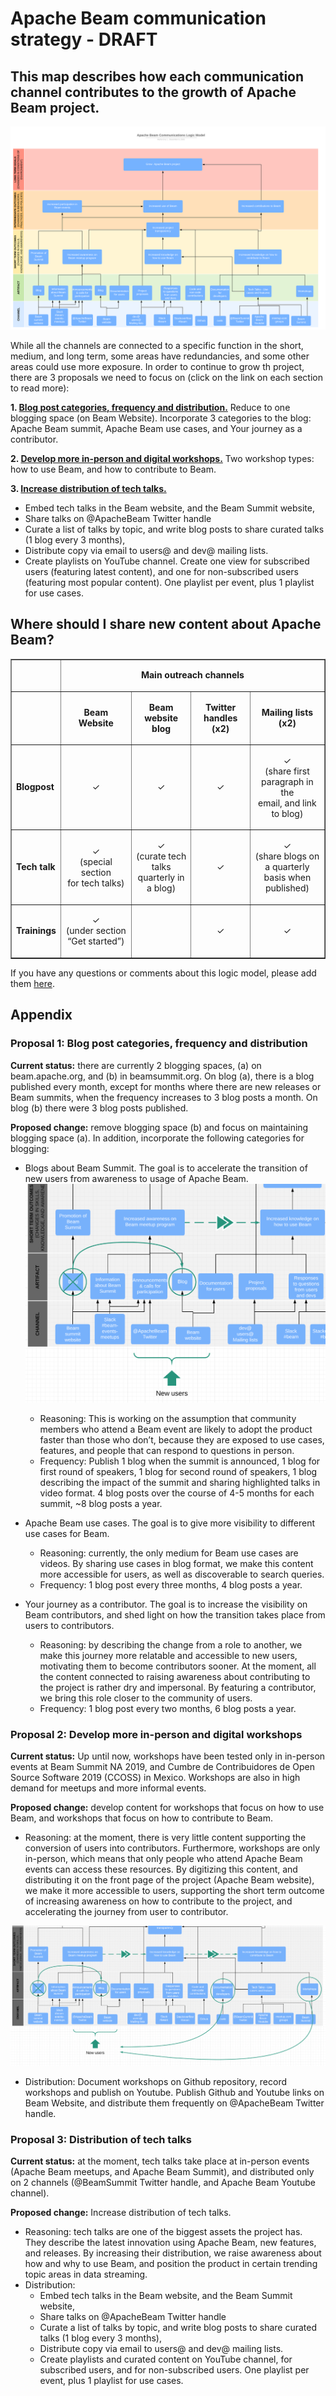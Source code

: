 # Apache Beam communication strategy - DRAFT


## This map describes how each communication channel contributes to the growth of Apache Beam project.  
![Beam communications logic model](/comms-logic-model.svg)

While all the channels are connected to a specific function in the short, medium, and long term, some areas have redundancies, and some other areas could use more exposure. In order to continue to grow th project, there are 3 proposals we need to focus on (click on the link on each section to read more):

**1. [Blog post categories, frequency and distribution.](#proposal-1-blog-post-categories-frequency-and-distribution)** 
Reduce to one blogging space (on Beam Website). Incorporate 3 categories to the blog: Apache Beam summit, Apache Beam use cases, and Your journey as a contributor. 

**2. [Develop more in-person and digital workshops.](#proposal-2-develop-more-in-person-and-digital-workshops)**
Two workshop types: how to use Beam, and how to contribute to Beam. 

**3. [Increase distribution of tech talks.](#proposal-3-distribution-of-tech-talks)**
   - Embed tech talks in the Beam website, and the Beam Summit website,
   - Share talks on @ApacheBeam Twitter handle
   - Curate a list of talks by topic, and write blog posts to share curated talks (1 blog every 3 months), 
   - Distribute copy via email to users@ and dev@ mailing lists.
   - Create playlists on YouTube channel. Create one view for subscribed users (featuring latest content), and one for non-subscribed users (featuring most popular content). One playlist per event, plus 1 playlist for use cases.

## Where should I share new content about Apache Beam?

<table border="1">
			<tr>
        <td> </td>
        <td colspan="4"> <p align="center"><b>Main outreach channels</b></p></td>
			</tr>
			<tr>
        <td> </td>
        <td> <p align="center"><b>Beam Website</b></p></td>
        <td> <p align="center"><b>Beam website blog</b></p></td>
        <td> <p align="center"><b>Twitter handles (x2)</b></p></td>
        <td> <p align="center"><b>Mailing lists (x2)</b></p></td>
			</tr>
			<tr>
        <td><b>Blogpost</b></td>
        <td><p align="center">✓</p></td>
        <td><p align="center">✓</p></td>
        <td><p align="center">✓</p></td>
        <td><p align="center">✓<br/>(share first paragraph in the <br/> email, and link to blog)</p></td>
			</tr>
			<tr>
				<td><b>Tech talk</b></td>
        <td><p align="center">✓<br/>(special section <br/>for tech talks)</p></td>
        <td><p align="center">✓<br/>(curate tech talks <br/>quarterly in a blog)</p></td>
        <td><p align="center">✓</p></td>
        <td><p align="center">✓<br/>(share blogs on a quarterly<br/> basis when published)</p></td>
			</tr>
			<tr>
				<td><b>Trainings</b></td>
        <td> <p align="center">✓<br/>(under section “Get started”)</p></td>
				<td> </td>
        <td><p align="center">✓</p></td>
        <td><p align="center">✓</p></td>
			</tr>
     </p> 
		</table>

If you have any questions or comments about this logic model, please add them [here](https://github.com/macruzbar/beam/issues/4).

## Appendix

### Proposal 1: Blog post categories, frequency and distribution
**Current status:** there are currently 2 blogging spaces, (a) on beam.apache.org, and (b) in beamsummit.org. On blog (a), there is a blog published every month, except for months where there are new releases or Beam summits, when the frequency increases to 3 blog posts a month. On blog (b) there were 3 blog posts published. 

**Proposed change:** remove blogging space (b) and focus on maintaining blogging space (a). In addition, incorporate the following categories for blogging:
- Blogs about Beam Summit. The goal is to accelerate the transition of new users from awareness to usage of Apache Beam. 
![Proposal one: concentrate blogs into one](apache-beam-new-user-path.png)
  - Reasoning: This is working on the assumption that community members who attend a Beam event are likely to adopt the product faster than those who don’t, because they are exposed to use cases, features, and people that can respond to questions in person. 
  - Frequency: Publish 1 blog when the summit is announced, 1 blog for first round of speakers,  1 blog for second round of speakers, 1 blog describing the impact of the summit and sharing highlighted talks in video format. 4 blog posts over the course of 4-5 months for each summit,  ~8 blog posts a year. 

- Apache Beam use cases. The goal is to give more visibility to different use cases for Beam. 
  - Reasoning: currently, the only medium for Beam use cases are videos. By sharing use cases in blog format, we make this content more accessible for users, as well as discoverable to search queries. 
  - Frequency: 1 blog post every three months, 4 blog posts a year. 

- Your journey as a contributor. The goal is to increase the visibility on Beam contributors, and shed light on how the transition takes place from users to contributors. 
  - Reasoning: by describing the change from a role to another, we make this journey more relatable and accessible to new users, motivating them to become contributors sooner. At the moment, all the content connected to raising awareness about contributing to the project is rather dry and impersonal. By featuring a contributor, we bring this role closer to the community of users. 
  - Frequency: 1 blog post every two months, 6 blog posts a year. 

### Proposal 2: Develop more in-person and digital workshops
**Current status:** Up until now, workshops have been tested only in in-person events at Beam Summit NA 2019, and Cumbre de Contribuidores de Open Source Software 2019 (CCOSS) in Mexico. Workshops are also in high demand for meetups and more informal events. 

**Proposed change:** develop content for workshops that focus on how to use Beam, and workshops that focus on how to contribute to Beam. 
- Reasoning: at the moment, there is very little content supporting the conversion of users into contributors. Furthermore, workshops are only in-person, which means that only people who attend Apache Beam events can access these resources. By digitizing this content, and distributing it on the front page of the project (Apache Beam website), we make it more accessible to users, supporting the short term outcome of increasing awareness on how to contribute to the project, and accelerating the journey from user to contributor. 

![Proposal 2: create more training opportunities](apache-beam-trainings.png)
- Distribution: Document workshops on Github repository, record workshops and publish on Youtube. Publish Github and Youtube links on Beam Website, and distribute them frequently on @ApacheBeam Twitter handle. 

### Proposal 3: Distribution of tech talks
**Current status:** at the moment, tech talks take place at in-person events (Apache Beam meetups, and Apache Beam Summit), and distributed only on 2 channels (@BeamSummit Twitter handle, and Apache Beam Youtube channel). 

**Proposed change:** Increase distribution of tech talks. 
- Reasoning: tech talks are one of the biggest assets the project has. They describe the latest innovation using Apache Beam, new features, and releases. By increasing their distribution, we raise awareness about how and why to use Beam, and position the product in certain trending topic areas in data streaming. 
- Distribution: 
  - Embed tech talks in the Beam website, and the Beam Summit website,
  - Share talks on @ApacheBeam Twitter handle
  - Curate a list of talks by topic, and write blog posts to share curated talks (1 blog every 3 months), 
  - Distribute copy via email to users@ and dev@ mailing lists.
  - Create playlists and curated content on YouTube channel, for subscribed users, and for non-subscribed users. One playlist per event, plus 1 playlist for use cases. 
 
